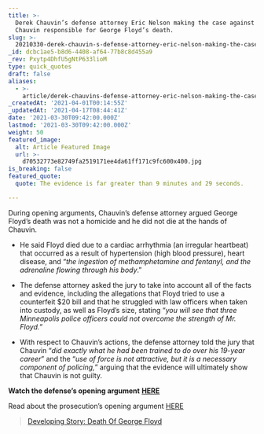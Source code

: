 ```yaml
---
title: >-
  Derek Chauvin’s defense attorney Eric Nelson making the case against holding
  Chauvin responsible for George Floyd’s death.
slug: >-
  20210330-derek-chauvin-s-defense-attorney-eric-nelson-making-the-case-against-holding-chauvin
_id: dcbc1ae5-b8d6-4408-af64-77b8c8d455a9
_rev: Pxytp4DhfU5gNtP633lioM
type: quick_quotes
draft: false
aliases:
  - >-
    article/derek-chauvins-defense-attorney-eric-nelson-making-the-case-against-holding-chauvin-responsible-for-george-floyds-death/
_createdAt: '2021-04-01T00:14:55Z'
_updatedAt: '2021-04-17T08:44:41Z'
date: '2021-03-30T09:42:00.000Z'
lastmod: '2021-03-30T09:42:00.000Z'
weight: 50
featured_image:
  alt: Article Featured Image
  url: >-
    d70532773e82749fa2519171ee4da61ff171c9fc600x400.jpg
is_breaking: false
featured_quote:
  quote: The evidence is far greater than 9 minutes and 29 seconds.

---
```

During opening arguments, Chauvin’s defense attorney argued George Floyd’s death was not a homicide and he did not die at the hands of Chauvin.

  * He said Floyd died due to a cardiac arrhythmia (an irregular heartbeat) that occurred as a result of hypertension (high blood pressure), heart disease, and “_the ingestion of methamphetamine and fentanyl, and the adrenaline flowing through his body_.”

* The defense attorney asked the jury to take into account all of the facts and evidence, including the allegations that Floyd tried to use a counterfeit $20 bill and that he struggled with law officers when taken into custody, as well as Floyd’s size, stating “_you will see that three Minneapolis police officers could not overcome the strength of Mr. Floyd.”_
* With respect to Chauvin’s actions, the defense attorney told the jury that Chauvin “_did exactly what he had been trained to do over his 19-year career_” and the “_use of force is not attractive, but it is a necessary component of policing,_” arguing that the evidence will ultimately show that Chauvin is not guilty.

**Watch the defense’s opening argument** [**HERE**](https://www.youtube.com/watch?v=1RfRTnqL5bI&ab_channel=ABCNews)

Read about the prosecution’s opening argument [HERE](https://smarthernews.com/article/prosecutor-jerry-blackwell-laying-out-the-case-against-derek-chauvin-the-former-minneapolis-police-officer-accused-of-murdering-george-floyd/)

> [Developing Story: Death Of George Floyd](https://smarthernews.com/article/developing-story-the-death-of-george-floyd/)